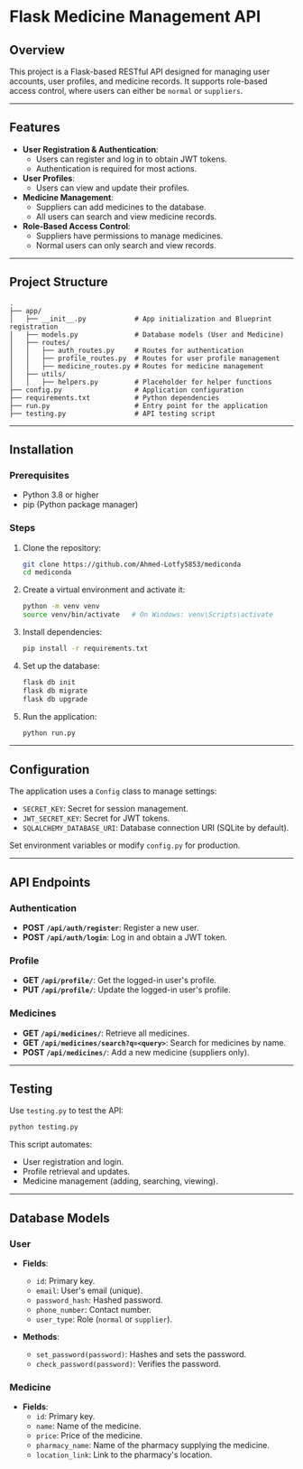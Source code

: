 
# Flask Medicine Management API

## Overview
This project is a Flask-based RESTful API designed for managing user accounts, user profiles, and medicine records. It supports role-based access control, where users can either be `normal` or `suppliers`.

---

## Features
- **User Registration & Authentication**:
  - Users can register and log in to obtain JWT tokens.
  - Authentication is required for most actions.
- **User Profiles**:
  - Users can view and update their profiles.
- **Medicine Management**:
  - Suppliers can add medicines to the database.
  - All users can search and view medicine records.
- **Role-Based Access Control**:
  - Suppliers have permissions to manage medicines.
  - Normal users can only search and view records.

---

## Project Structure

```
.
├── app/
│   ├── __init__.py            # App initialization and Blueprint registration
│   ├── models.py              # Database models (User and Medicine)
│   ├── routes/
│   │   ├── auth_routes.py     # Routes for authentication
│   │   ├── profile_routes.py  # Routes for user profile management
│   │   ├── medicine_routes.py # Routes for medicine management
│   ├── utils/
│   │   ├── helpers.py         # Placeholder for helper functions
├── config.py                  # Application configuration
├── requirements.txt           # Python dependencies
├── run.py                     # Entry point for the application
├── testing.py                 # API testing script
```

---

## Installation

### Prerequisites
- Python 3.8 or higher
- pip (Python package manager)

### Steps
1. Clone the repository:
   ```bash
   git clone https://github.com/Ahmed-Lotfy5853/mediconda
   cd mediconda
   ```

2. Create a virtual environment and activate it:
   ```bash
   python -m venv venv
   source venv/bin/activate   # On Windows: venv\Scripts\activate
   ```

3. Install dependencies:
   ```bash
   pip install -r requirements.txt
   ```

4. Set up the database:
   ```bash
   flask db init
   flask db migrate
   flask db upgrade
   ```

5. Run the application:
   ```bash
   python run.py
   ```

---

## Configuration
The application uses a `Config` class to manage settings:
- `SECRET_KEY`: Secret for session management.
- `JWT_SECRET_KEY`: Secret for JWT tokens.
- `SQLALCHEMY_DATABASE_URI`: Database connection URI (SQLite by default).

Set environment variables or modify `config.py` for production.

---

## API Endpoints

### Authentication
- **POST `/api/auth/register`**: Register a new user.
- **POST `/api/auth/login`**: Log in and obtain a JWT token.

### Profile
- **GET `/api/profile/`**: Get the logged-in user's profile.
- **PUT `/api/profile/`**: Update the logged-in user's profile.

### Medicines
- **GET `/api/medicines/`**: Retrieve all medicines.
- **GET `/api/medicines/search?q=<query>`**: Search for medicines by name.
- **POST `/api/medicines/`**: Add a new medicine (suppliers only).

---

## Testing
Use `testing.py` to test the API:
```bash
python testing.py
```
This script automates:
- User registration and login.
- Profile retrieval and updates.
- Medicine management (adding, searching, viewing).

---

## Database Models

### User
- **Fields**:
  - `id`: Primary key.
  - `email`: User's email (unique).
  - `password_hash`: Hashed password.
  - `phone_number`: Contact number.
  - `user_type`: Role (`normal` or `supplier`).

- **Methods**:
  - `set_password(password)`: Hashes and sets the password.
  - `check_password(password)`: Verifies the password.

### Medicine
- **Fields**:
  - `id`: Primary key.
  - `name`: Name of the medicine.
  - `price`: Price of the medicine.
  - `pharmacy_name`: Name of the pharmacy supplying the medicine.
  - `location_link`: Link to the pharmacy's location.

